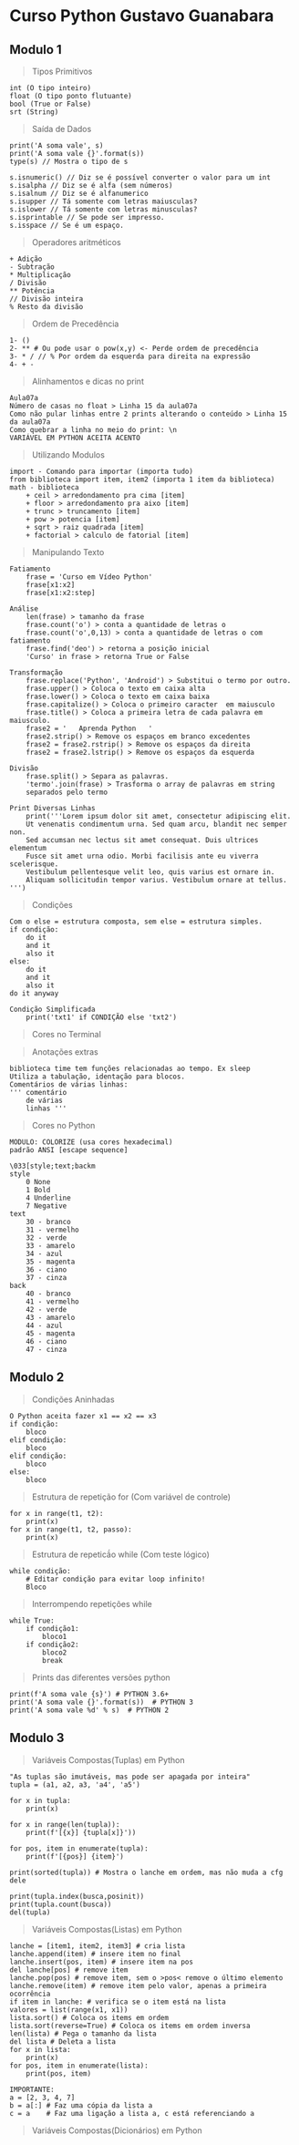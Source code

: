 # Curso Python Gustavo Guanabara 

## Modulo 1

> Tipos Primitivos

    int (O tipo inteiro)
    float (O tipo ponto flutuante)
    bool (True or False)
    srt (String)

> Saída de Dados

    print('A soma vale', s)
    print('A soma vale {}'.format(s))
    type(s) // Mostra o tipo de s

    s.isnumeric() // Diz se é possível converter o valor para um int
    s.isalpha // Diz se é alfa (sem números)
    s.isalnum // Diz se é alfanumerico
    s.isupper // Tá somente com letras maiusculas?
    s.islower // Tá somente com letras minusculas?
    s.isprintable // Se pode ser impresso.
    s.isspace // Se é um espaço.

> Operadores aritméticos

    + Adição
    - Subtração
    * Multiplicação
    / Divisão
    ** Potência
    // Divisão inteira
    % Resto da divisão

> Ordem de Precedência

    1- ()
    2- ** # Ou pode usar o pow(x,y) <- Perde ordem de precedência
    3- * / // % Por ordem da esquerda para direita na expressão
    4- + -

> Alinhamentos e dicas no print

    Aula07a
    Número de casas no float > Linha 15 da aula07a
    Como não pular linhas entre 2 prints alterando o conteúdo > Linha 15 da aula07a
    Como quebrar a linha no meio do print: \n
    VARIÁVEL EM PYTHON ACEITA ACENTO
    
> Utilizando Modulos

    import - Comando para importar (importa tudo)
    from biblioteca import item, item2 (importa 1 item da biblioteca)
    math - biblioteca
        + ceil > arredondamento pra cima [item]
        + floor > arredondamento pra aixo [item]
        + trunc > truncamento [item]
        + pow > potencia [item]
        + sqrt > raiz quadrada [item]
        + factorial > calculo de fatorial [item]
        
> Manipulando Texto

    Fatiamento
        frase = 'Curso em Vídeo Python'
        frase[x1:x2]
        frase[x1:x2:step]
    
    Análise
        len(frase) > tamanho da frase
        frase.count('o') > conta a quantidade de letras o
        frase.count('o',0,13) > conta a quantidade de letras o com fatiamento
        frase.find('deo') > retorna a posição inicial
        'Curso' in frase > retorna True or False
        
    Transformação
        frase.replace('Python', 'Android') > Substitui o termo por outro.
        frase.upper() > Coloca o texto em caixa alta
        frase.lower() > Coloca o texto em caixa baixa
        frase.capitalize() > Coloca o primeiro caracter  em maiusculo
        frase.title() > Coloca a primeira letra de cada palavra em maiusculo.
        frase2 = '   Aprenda Python   '
        frase2.strip() > Remove os espaços em branco excedentes
        frase2 = frase2.rstrip() > Remove os espaços da direita
        frase2 = frase2.lstrip() > Remove os espaços da esquerda

    Divisão
        frase.split() > Separa as palavras.
        'termo'.join(frase) > Trasforma o array de palavras em string 
        separados pelo termo

    Print Diversas Linhas
        print('''Lorem ipsum dolor sit amet, consectetur adipiscing elit. 
        Ut venenatis condimentum urna. Sed quam arcu, blandit nec semper non. 
        Sed accumsan nec lectus sit amet consequat. Duis ultrices elementum 
        Fusce sit amet urna odio. Morbi facilisis ante eu viverra scelerisque. 
        Vestibulum pellentesque velit leo, quis varius est ornare in. 
        Aliquam sollicitudin tempor varius. Vestibulum ornare at tellus. ''')

> Condições

    Com o else = estrutura composta, sem else = estrutura simples.
    if condição:
        do it
        and it
        also it
    else:
        do it
        and it
        also it
    do it anyway

    Condição Simplificada
        print('txt1' if CONDIÇÃO else 'txt2')

> Cores no Terminal

    

> Anotações extras

    biblioteca time tem funções relacionadas ao tempo. Ex sleep
    Utiliza a tabulação, identação para blocos.
    Comentários de várias linhas:
    ''' comentário
        de várias
        linhas '''

> Cores no Python

    MODULO: COLORIZE (usa cores hexadecimal)
    padrão ANSI [escape sequence]

    \033[style;text;backm
    style
        0 None
        1 Bold
        4 Underline
        7 Negative
    text
        30 - branco
        31 - vermelho
        32 - verde
        33 - amarelo
        34 - azul
        35 - magenta
        36 - ciano
        37 - cinza
    back
        40 - branco
        41 - vermelho
        42 - verde
        43 - amarelo
        44 - azul
        45 - magenta
        46 - ciano
        47 - cinza 

## Modulo 2

>   Condições Aninhadas

    O Python aceita fazer x1 == x2 == x3
    if condição:
        bloco
    elif condição:
        bloco
    elif condição:
        bloco
    else:
        bloco

> Estrutura de repetição for (Com variável de controle)

    for x in range(t1, t2):
        print(x)
    for x in range(t1, t2, passo):
        print(x)

> Estrutura de repeticã́o while (Com teste lógico)

    while condição:
        # Editar condição para evitar loop infinito!
        Bloco

> Interrompendo repetições while

    while True:
        if condição1:
            bloco1
        if condição2:
            bloco2
            break

> Prints das diferentes versões python

    print(f'A soma vale {s}') # PYTHON 3.6+
    print('A soma vale {}'.format(s))  # PYTHON 3
    print('A soma vale %d' % s)  # PYTHON 2

## Modulo 3

> Variáveis Compostas(Tuplas) em Python

    "As tuplas são imutáveis, mas pode ser apagada por inteira"
    tupla = (a1, a2, a3, 'a4', 'a5')

    for x in tupla:
        print(x)

    for x in range(len(tupla)):
        print(f'[{x}] {tupla[x]}'))

    for pos, item in enumerate(tupla):
        print(f'[{pos}] {item}')

    print(sorted(tupla)) # Mostra o lanche em ordem, mas não muda a cfg dele

    print(tupla.index(busca,posinit))
    print(tupla.count(busca))
    del(tupla)

> Variáveis Compostas(Listas) em Python

    lanche = [item1, item2, item3] # cria lista
    lanche.append(item) # insere item no final
    lanche.insert(pos, item) # insere item na pos
    del lanche[pos] # remove item
    lanche.pop(pos) # remove item, sem o >pos< remove o último elemento
    lanche.remove(item) # remove item pelo valor, apenas a primeira ocorrência
    if item in lanche: # verifica se o item está na lista
    valores = list(range(x1, x1))
    lista.sort() # Coloca os items em ordem
    lista.sort(reverse=True) # Coloca os items em ordem inversa
    len(lista) # Pega o tamanho da lista
    del lista # Deleta a lista
    for x in lista:
        print(x)
    for pos, item in enumerate(lista):
        print(pos, item)
    
    IMPORTANTE:
    a = [2, 3, 4, 7]
    b = a[:] # Faz uma cópia da lista a
    c = a    # Faz uma ligação a lista a, c está referenciando a

> Variáveis Compostas(Dicionários) em Python

    